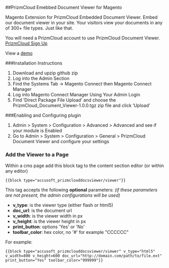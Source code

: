 ##PrizmCloud Emebbed Document Viewer for Magento

Magento Extension for PrizmCloud Embedded Document Viewer. Embed our document viewer in your site. Your visitors view your documents in any of 300+ file types. Just like that.

You will need a PrizmCloud account to use PrizmCloud Document Viewer. [PrizmCloud Sign Up](http://prizmcloud.accusoft.com/register.html "PrizmCloud") 

View a [demo](http://prizmcloud.accusoft.com/demo.html)

###Installation Instructions

1. Download and upzip github zip
2. Log into the Admin Section
3. Find the Systems Tab -> Magento Connect then Magento Connect Manager
4. Log into Magento Connect Manager Using Your Admin Login
5. Find ‘Direct Package File Upload’ and choose the PrizmCloud_Document_Viewer-1.0.0.tgz zip file and click ‘Upload’

###Enabling and Configuring plugin

1. Admin > System > Configuration > Advanced > Advanced and see if your module is Enabled
2. Go to Admin > System > Configuration > General > PrizmCloud Document Viewer and configure your settings

### Add the Viewer to a Page

Within a cms page add this block tag to the content section editor (or within any editor)

```
{{block type="accusoft_prizmclouddocsviewer/viewer"}}
```
This tag accepts the following **optional** parameters: *(if these parameters are not present, the admin configurations will be used)*

* **v_type**: is the viewer type (either flash or html5)
* **doc_url**: is the document url
* **v_width**: is the viewer width in px
* **v_height**: is the viewer height in px
* **print_button**: options 'Yes' or 'No'
* **toolbar_color**: hex color, no '#' for example "CCCCCC"

For example:
```
{{block type="accusoft_prizmclouddocsviewer/viewer" v_type="html5" v_width=800 v_height=600 doc_url="http://domain.com/path/to/file.ext" print_button="Yes" toolbar_color="999999"}}
```